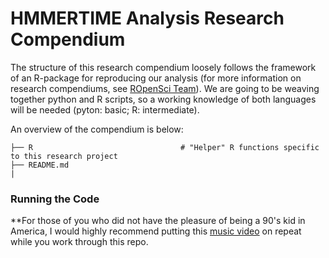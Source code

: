 # HMMERTIME Analysis Research Compendium 

The structure of this research compendium loosely follows the framework of an R-package for reproducing our analysis (for more information on research compendiums, see [ROpenSci Team](https://github.com/ropensci/rrrpkg)). We are going to be weaving together python and R scripts, so a working knowledge of both languages will be needed (pyton: basic; R: intermediate).  

An overview of the compendium is below: 
```
├── R                                 # "Helper" R functions specific to this research project 
├── README.md
|                           
```

### Running the Code


**For those of you who did not have the pleasure of being a 90's kid in America, I would highly recommend putting this [music video](https://www.youtube.com/watch?v=PJskIJGEsd8) on repeat while you work through this repo. 
